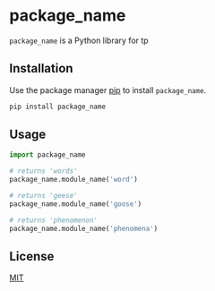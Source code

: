 # package_name

`package_name` is a Python library for tp
## Installation

Use the package manager [pip](https://pip.pypa.io/en/stable/) to install `package_name`.

```bash
pip install package_name
```

## Usage

```python
import package_name

# returns 'words'
package_name.module_name('word')

# returns 'geese'
package_name.module_name('goose')

# returns 'phenomenon'
package_name.module_name('phenomena')
```

## License
[MIT](https://choosealicense.com/licenses/mit/)